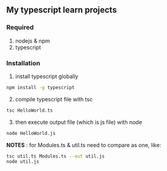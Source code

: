 ## My typescript learn projects

### Required

1. nodejs & npm
2. typescript

### Installation

1. install typescript globally

```sh
npm install -g typescript
```

2. compile typescript file with tsc

```sh
tsc HelloWorld.ts
```

3. then execute output file (which is js file) with node

```sh
node HelloWorld.js
```

**NOTES** : for Modules.ts & util.ts need to compare as one, like:

```sh
tsc util.ts Modules.ts --out util.js
node util.js
```
